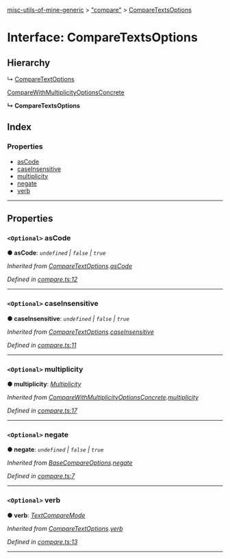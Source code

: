 [misc-utils-of-mine-generic](../README.md) > ["compare"](../modules/_compare_.md) > [CompareTextsOptions](../interfaces/_compare_.comparetextsoptions.md)

# Interface: CompareTextsOptions

## Hierarchy

↳  [CompareTextOptions](_compare_.comparetextoptions.md)

 [CompareWithMultiplicityOptionsConcrete](_compare_.comparewithmultiplicityoptionsconcrete.md)

**↳ CompareTextsOptions**

## Index

### Properties

* [asCode](_compare_.comparetextsoptions.md#ascode)
* [caseInsensitive](_compare_.comparetextsoptions.md#caseinsensitive)
* [multiplicity](_compare_.comparetextsoptions.md#multiplicity)
* [negate](_compare_.comparetextsoptions.md#negate)
* [verb](_compare_.comparetextsoptions.md#verb)

---

## Properties

<a id="ascode"></a>

### `<Optional>` asCode

**● asCode**: *`undefined` \| `false` \| `true`*

*Inherited from [CompareTextOptions](_compare_.comparetextoptions.md).[asCode](_compare_.comparetextoptions.md#ascode)*

*Defined in [compare.ts:12](https://github.com/cancerberoSgx/misc-utils-of-mine/blob/85b0b78/misc-utils-of-mine-generic/src/compare.ts#L12)*

___
<a id="caseinsensitive"></a>

### `<Optional>` caseInsensitive

**● caseInsensitive**: *`undefined` \| `false` \| `true`*

*Inherited from [CompareTextOptions](_compare_.comparetextoptions.md).[caseInsensitive](_compare_.comparetextoptions.md#caseinsensitive)*

*Defined in [compare.ts:11](https://github.com/cancerberoSgx/misc-utils-of-mine/blob/85b0b78/misc-utils-of-mine-generic/src/compare.ts#L11)*

___
<a id="multiplicity"></a>

### `<Optional>` multiplicity

**● multiplicity**: *[Multiplicity](../modules/_compare_.md#multiplicity)*

*Inherited from [CompareWithMultiplicityOptionsConcrete](_compare_.comparewithmultiplicityoptionsconcrete.md).[multiplicity](_compare_.comparewithmultiplicityoptionsconcrete.md#multiplicity)*

*Defined in [compare.ts:17](https://github.com/cancerberoSgx/misc-utils-of-mine/blob/85b0b78/misc-utils-of-mine-generic/src/compare.ts#L17)*

___
<a id="negate"></a>

### `<Optional>` negate

**● negate**: *`undefined` \| `false` \| `true`*

*Inherited from [BaseCompareOptions](_compare_.basecompareoptions.md).[negate](_compare_.basecompareoptions.md#negate)*

*Defined in [compare.ts:7](https://github.com/cancerberoSgx/misc-utils-of-mine/blob/85b0b78/misc-utils-of-mine-generic/src/compare.ts#L7)*

___
<a id="verb"></a>

### `<Optional>` verb

**● verb**: *[TextCompareMode](../modules/_compare_.md#textcomparemode)*

*Inherited from [CompareTextOptions](_compare_.comparetextoptions.md).[verb](_compare_.comparetextoptions.md#verb)*

*Defined in [compare.ts:13](https://github.com/cancerberoSgx/misc-utils-of-mine/blob/85b0b78/misc-utils-of-mine-generic/src/compare.ts#L13)*

___

